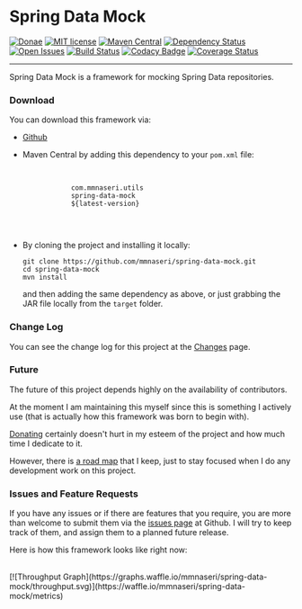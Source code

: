 Spring Data Mock
================

[![Donae](https://img.shields.io/badge/paypal-donate-yellow.svg)](https://paypal.me/mmnaseri)
[![MIT license](http://img.shields.io/badge/license-MIT-brightgreen.svg)](http://opensource.org/licenses/MIT)
[![Maven Central](https://maven-badges.herokuapp.com/maven-central/com.mmnaseri.utils/spring-data-mock/badge.svg)](https://maven-badges.herokuapp.com/maven-central/com.mmnaseri.utils/spring-data-mock)
[![Dependency Status](https://www.versioneye.com/user/projects/5709ee7dfcd19a00415b101a/badge.svg?style=flat)](https://www.versioneye.com/user/projects/5709ee7dfcd19a00415b101a)
[![Open Issues](https://badge.waffle.io/mmnaseri/spring-data-mock.svg?label=ready&title=issues)](http://waffle.io/mmnaseri/spring-data-mock)
[![Build Status](https://travis-ci.org/mmnaseri/spring-data-mock.svg?branch=master)](https://travis-ci.org/mmnaseri/spring-data-mock)
[![Codacy Badge](https://api.codacy.com/project/badge/grade/b3c6793832b247cda253041f9a12fe2e)](https://www.codacy.com/app/mmnaseri/spring-data-mock)
[![Coverage Status](https://coveralls.io/repos/github/mmnaseri/spring-data-mock/badge.svg?branch=master)](https://coveralls.io/github/mmnaseri/spring-data-mock?branch=master)

-----------

Spring Data Mock is a framework for mocking Spring
Data repositories.

### Download

You can download this framework via:

  * [Github](http://github.com/mmnaseri/spring-data-mock)
  * Maven Central by adding this dependency to your `pom.xml` file:

      <pre>
        <code>
            <dependency>
                <groupId>com.mmnaseri.utils</groupId>
                <artifactId>spring-data-mock</artifactId>
                <version>${latest-version}</version>
            </dependency>
        </code>
      </pre>
  * By cloning the project and installing it locally:

        git clone https://github.com/mmnaseri/spring-data-mock.git
        cd spring-data-mock
        mvn install

    and then adding the same dependency as above, or just grabbing the
    JAR file locally from the `target` folder.


### Change Log

You can see the change log for this project at the [Changes](#/changelog) page.

### Future

The future of this project depends highly on the availability of contributors.

At the moment I am maintaining this myself since this is something I actively
use (that is actually how this framework was born to begin with).

[Donating](https://paypal.me/mmnaseri) certainly doesn't hurt in my esteem of the project
and how much time I dedicate to it.

However, there is [a road map](#/roadmap) that I keep, just to stay focused when I do
any development work on this project.

### Issues and Feature Requests

If you have any issues or if there are features that you require, you are more than
welcome to  submit them via the [issues page](https://github.com/mmnaseri/spring-data-mock/issues)
at Github. I will try to keep track of them, and assign them to a planned future release.

Here is how this framework looks like right now:

<br/>

<div class="center">
[![Throughput Graph](https://graphs.waffle.io/mmnaseri/spring-data-mock/throughput.svg)](https://waffle.io/mmnaseri/spring-data-mock/metrics)
</div>
